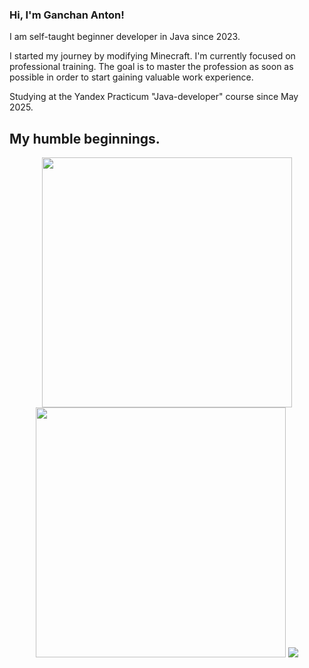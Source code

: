 ### Hi, I'm Ganchan Anton!

I am self-taught beginner developer in Java since 2023.

I started my journey by modifying Minecraft. I'm currently focused on professional training. The goal is to master the profession as soon as possible in order to start gaining valuable work experience.

Studying at the Yandex Practicum "Java-developer" course since May 2025.

## My humble beginnings.
<div align="center">
  <img src="https://github-readme-streak-stats.herokuapp.com/?user=SoulxluoS&theme=dark" width="400" />
  <a href="https://leetcode.com/loginov-kirill/"><img src="https://leetcard.jacoblin.cool/Soul_luoS?theme=dark" width="400" /></a>
  <a href="https://www.codewars.com/users/loginov-kirill"><img src="https://www.codewars.com/users/YoungSoulluoS/badges/large" /></a>
</div>
